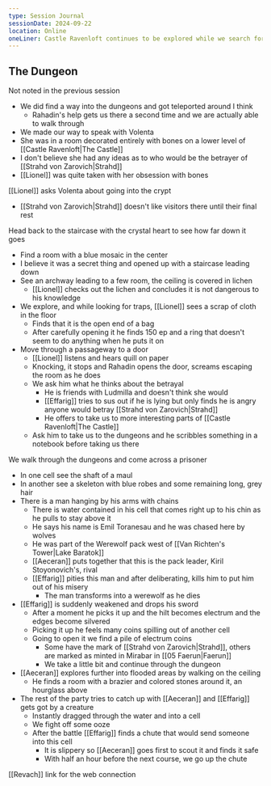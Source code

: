 ```yaml
---
type: Session Journal
sessionDate: 2024-09-22
location: Online
oneLiner: Castle Ravenloft continues to be explored while we search for Strahd's betrayer
---
```

## The Dungeon
Not noted in the previous session
- We did find a way into the dungeons and got teleported around I think
	- Rahadin's help gets us there a second time and we are actually able to walk through
- We made our way to speak with Volenta
- She was in a room decorated entirely with bones on a lower level of [[Castle Ravenloft|The Castle]]
- I don't believe she had any ideas as to who would be the betrayer of [[Strahd von Zarovich|Strahd]]
- [[Lionel]] was quite taken with her obsession with bones 

[[Lionel]] asks Volenta about going into the crypt 
- [[Strahd von Zarovich|Strahd]] doesn't like visitors there until their final rest

Head back to the staircase with the crystal heart to see how far down it goes
- Find a room with a blue mosaic in the center
- I believe it was a secret thing and opened up with a staircase leading down
- See an archway leading to a few room, the ceiling is covered in lichen
	- [[Lionel]] checks out the lichen and concludes it is not dangerous to his knowledge
- We explore, and while looking for traps, [[Lionel]] sees a scrap of cloth in the floor
	- Finds that it is the open end of a bag
	- After carefully opening it he finds 150 ep and a ring that doesn't seem to do anything when he puts it on
- Move through a passageway to a door
	- [[Lionel]] listens and hears quill on paper
	- Knocking, it stops and Rahadin opens the door, screams escaping the room as he does 
	- We ask him what he thinks about the betrayal
		- He is friends with Ludmilla and doesn't think she would
		- [[Effarig]] tries to sus out if he is lying but only finds he is angry anyone would betray [[Strahd von Zarovich|Strahd]]
		- He offers to take us to more interesting parts of [[Castle Ravenloft|The Castle]]
	- Ask him to take us to the dungeons and he scribbles something in a notebook before taking us there

We walk through the dungeons and come across a prisoner
- In one cell see the shaft of a maul
- In another see a skeleton with blue robes and some remaining long, grey hair
- There is a man hanging by his arms with chains 
	- There is water contained in his cell that comes right up to his chin as he pulls to stay above it
	- He says his name is Emil Toranesau and he was chased here by wolves
	- He was part of the Werewolf pack west of [[Van Richten's Tower|Lake Baratok]]
	- [[Aeceran]] puts together that this is the pack leader, Kiril Stoyonovich's, rival
	- [[Effarig]] pities this man and after deliberating, kills him to put him out of his misery
		- The man transforms into a werewolf as he dies
- [[Effarig]] is suddenly weakened and drops his sword
	- After a moment he picks it up and the hilt becomes electrum and the edges become silvered
	- Picking it up he feels many coins spilling out of another cell 
	- Going to open it we find a pile of electrum coins
		- Some have the mark of [[Strahd von Zarovich|Strahd]], others are marked as minted in Mirabar in [[05 Faerun|Faerun]]
		- We take a little bit and continue through the dungeon
- [[Aeceran]] explores further into flooded areas by walking on the ceiling
	- He finds a room with a brazier and colored stones around it, an hourglass above
- The rest of the party tries to catch up with [[Aeceran]] and [[Effarig]] gets got by a creature
	- Instantly dragged through the water and into a cell
	- We fight off some ooze
	- After the battle [[Effarig]] finds a chute that would send someone into this cell 
		- It is slippery so [[Aeceran]] goes first to scout it and finds it safe
		- With half an hour before the next course, we go up the chute

[[Revach]] link for the web connection